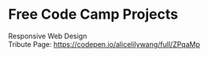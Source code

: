 # Free Code Camp Projects

Responsive Web Design <br>
    Tribute Page: https://codepen.io/alicelilywang/full/ZPqaMp
